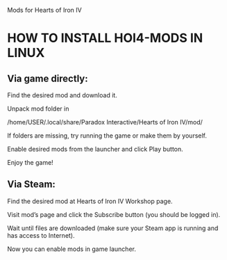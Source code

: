 Mods for Hearts of Iron IV

HOW TO INSTALL HOI4-MODS IN LINUX
============================

Via game directly:
------------------

Find the desired mod and download it.

Unpack mod folder in

/home/USER/.local/share/Paradox Interactive/Hearts of Iron IV/mod/

If folders are missing, try running the game or make them by yourself.

Enable desired mods from the launcher and click Play button.

Enjoy the game!

Via Steam:
----------

Find the desired mod at Hearts of Iron IV Workshop page.

Visit mod’s page and click the Subscribe button (you should be logged in).

Wait until files are downloaded (make sure your Steam app is running and has access to Internet).

Now you can enable mods in game launcher.
